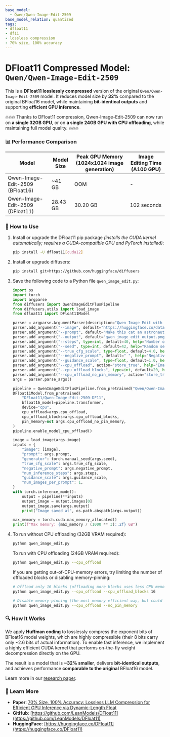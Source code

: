 ```yaml
---
base_model:
  - Qwen/Qwen-Image-Edit-2509
base_model_relation: quantized
tags:
- dfloat11
- df11
- lossless compression
- 70% size, 100% accuracy
---
```


# DFloat11 Compressed Model: `Qwen/Qwen-Image-Edit-2509`

This is a **DFloat11 losslessly compressed** version of the original `Qwen/Qwen-Image-Edit-2509` model. It reduces model size by **32%** compared to the original BFloat16 model, while maintaining **bit-identical outputs** and supporting **efficient GPU inference**.

🔥🔥🔥 Thanks to DFloat11 compression, Qwen-Image-Edit-2509 can now run on **a single 32GB GPU**, or on **a single 24GB GPU with CPU offloading**, while maintaining full model quality. 🔥🔥🔥

### 📊 Performance Comparison

| Model                                               | Model Size | Peak GPU Memory (1024x1024 image generation) | Image Editing Time (A100 GPU) |
|-----------------------------------------------------|------------|----------------------------------------------|-------------------------------|
| Qwen-Image-Edit-2509 (BFloat16)                     | ~41 GB     | OOM                                          | -                             |
| Qwen-Image-Edit-2509 (DFloat11)                     | 28.43 GB   | 30.20 GB                                     | 102 seconds                   |

### 🔧 How to Use

1. Install or upgrade the DFloat11 pip package *(installs the CUDA kernel automatically; requires a CUDA-compatible GPU and PyTorch installed)*:

    ```bash
    pip install -U dfloat11[cuda12]
    ```

2. Install or upgrade diffusers:

    ```bash
    pip install git+https://github.com/huggingface/diffusers
    ```

3. Save the following code to a Python file `qwen_image_edit.py`:

    ```python
    import os
    import torch
    import argparse
    from diffusers import QwenImageEditPlusPipeline
    from diffusers.utils import load_image
    from dfloat11 import DFloat11Model

    parser = argparse.ArgumentParser(description="Qwen Image Edit with DFloat11")
    parser.add_argument("--image", default="https://huggingface.co/datasets/huggingface/documentation-images/resolve/main/diffusers/cat.png", help="Image URL or path")
    parser.add_argument("--prompt", default="Make this cat an astronaut gazing at planet earth from space", help="Edit prompt")
    parser.add_argument("--output", default="qwen_image_edit_output.png", help="Output image path")
    parser.add_argument("--steps", type=int, default=40, help="Number of inference steps")
    parser.add_argument("--seed", type=int, default=42, help="Random seed")
    parser.add_argument("--true_cfg_scale", type=float, default=4.0, help="True CFG scale")
    parser.add_argument("--negative_prompt", default=" ", help="Negative prompt")
    parser.add_argument("--guidance_scale", type=float, default=1.0, help="Guidance scale")
    parser.add_argument("--cpu_offload", action="store_true", help="Enable CPU offloading")
    parser.add_argument("--cpu_offload_blocks", type=int, default=20, help="Number of blocks to offload to CPU for block swapping")
    parser.add_argument("--cpu_offload_no_pin_memory", action="store_true", help="Disable memory pinning for CPU offloading")
    args = parser.parse_args()

    pipeline = QwenImageEditPlusPipeline.from_pretrained("Qwen/Qwen-Image-Edit-2509", torch_dtype=torch.bfloat16)
    DFloat11Model.from_pretrained(
        "DFloat11/Qwen-Image-Edit-2509-DF11",
        bfloat16_model=pipeline.transformer,
        device="cpu",
        cpu_offload=args.cpu_offload,
        cpu_offload_blocks=args.cpu_offload_blocks,
        pin_memory=not args.cpu_offload_no_pin_memory,
    )
    pipeline.enable_model_cpu_offload()

    image = load_image(args.image)
    inputs = {
        "image": [image],
        "prompt": args.prompt,
        "generator": torch.manual_seed(args.seed),
        "true_cfg_scale": args.true_cfg_scale,
        "negative_prompt": args.negative_prompt,
        "num_inference_steps": args.steps,
        "guidance_scale": args.guidance_scale,
        "num_images_per_prompt": 1,
    }
    with torch.inference_mode():
        output = pipeline(**inputs)
        output_image = output.images[0]
        output_image.save(args.output)
        print("Image saved at", os.path.abspath(args.output))

    max_memory = torch.cuda.max_memory_allocated()
    print(f"Max memory: {max_memory / (1000 ** 3):.2f} GB")
    ```

4. To run without CPU offloading (32GB VRAM required):
    ```bash
    python qwen_image_edit.py
    ```

    To run with CPU offloading (24GB VRAM required):
    ```bash
    python qwen_image_edit.py --cpu_offload
    ```

    If you are getting out-of-CPU-memory errors, try limiting the number of offloaded blocks or disabling memory-pinning:
    ```bash
    # Offload only 16 blocks (offloading more blocks uses less GPU memory and more CPU memory; offloading less blocks is faster):
    python qwen_image_edit.py --cpu_offload --cpu_offload_blocks 16

    # Disable memory-pinning (the most memory efficient way, but could be slower):
    python qwen_image_edit.py --cpu_offload --no_pin_memory
    ```


### 🔍 How It Works

We apply **Huffman coding** to losslessly compress the exponent bits of BFloat16 model weights, which are highly compressible (their 8 bits carry only ~2.6 bits of actual information). To enable fast inference, we implement a highly efficient CUDA kernel that performs on-the-fly weight decompression directly on the GPU.

The result is a model that is **~32% smaller**, delivers **bit-identical outputs**, and achieves performance **comparable to the original** BFloat16 model.

Learn more in our [research paper](https://arxiv.org/abs/2504.11651).

### 📄 Learn More

* **Paper**: [70% Size, 100% Accuracy: Lossless LLM Compression for Efficient GPU Inference via Dynamic-Length Float](https://arxiv.org/abs/2504.11651)
* **GitHub**: [https://github.com/LeanModels/DFloat11](https://github.com/LeanModels/DFloat11)
* **HuggingFace**: [https://huggingface.co/DFloat11](https://huggingface.co/DFloat11)
